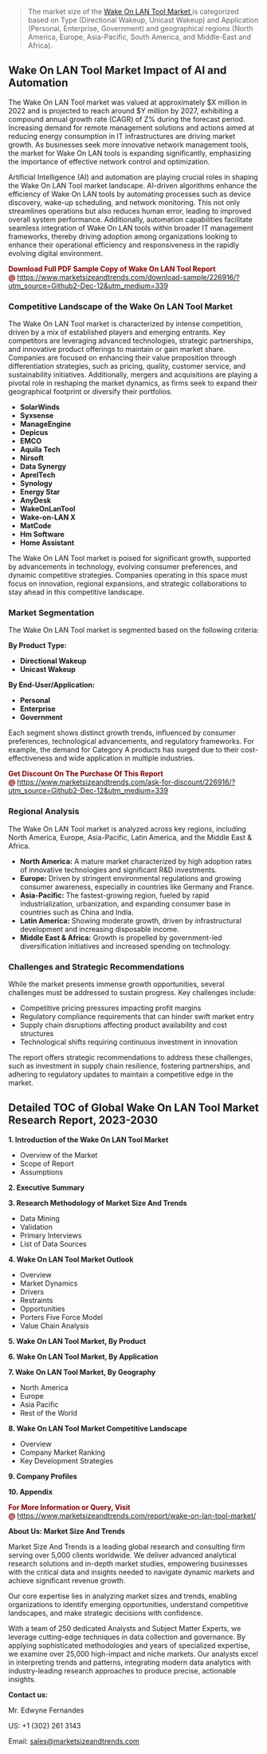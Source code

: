 <blockquote><p>The market size of the <a href="https://www.marketsizeandtrends.com/download-sample/226916/?utm_source=Github2-Dec-12&amp;utm_medium=339" target="_blank">Wake On LAN Tool Market </a>is categorized based on Type (Directional Wakeup, Unicast Wakeup) and Application (Personal, Enterprise, Government) and geographical regions (North America, Europe, Asia-Pacific, South America, and Middle-East and Africa).</p></blockquote><p><h2>Wake On LAN Tool Market Impact of AI and Automation</h2><p>The Wake On LAN Tool market was valued at approximately $X million in 2022 and is projected to reach around $Y million by 2027, exhibiting a compound annual growth rate (CAGR) of Z% during the forecast period. Increasing demand for remote management solutions and actions aimed at reducing energy consumption in IT infrastructures are driving market growth. As businesses seek more innovative network management tools, the market for Wake On LAN tools is expanding significantly, emphasizing the importance of effective network control and optimization.</p><p>Artificial Intelligence (AI) and automation are playing crucial roles in shaping the Wake On LAN Tool market landscape. AI-driven algorithms enhance the efficiency of Wake On LAN tools by automating processes such as device discovery, wake-up scheduling, and network monitoring. This not only streamlines operations but also reduces human error, leading to improved overall system performance. Additionally, automation capabilities facilitate seamless integration of Wake On LAN tools within broader IT management frameworks, thereby driving adoption among organizations looking to enhance their operational efficiency and responsiveness in the rapidly evolving digital environment.</p></p><p><strong><span style="color: #800000;">Download Full PDF Sample Copy of Wake On LAN Tool Report @</span>&nbsp;</strong><a href="https://www.marketsizeandtrends.com/download-sample/226916/?utm_source=Github2-Dec-12&amp;utm_medium=339">https://www.marketsizeandtrends.com/download-sample/226916/?utm_source=Github2-Dec-12&amp;utm_medium=339</a></p><h3>Competitive Landscape of the Wake On LAN Tool Market</h3><p>The Wake On LAN Tool market is characterized by intense competition, driven by a mix of established players and emerging entrants. Key competitors are leveraging advanced technologies, strategic partnerships, and innovative product offerings to maintain or gain market share. Companies are focused on enhancing their value proposition through differentiation strategies, such as pricing, quality, customer service, and sustainability initiatives. Additionally, mergers and acquisitions are playing a pivotal role in reshaping the market dynamics, as firms seek to expand their geographical footprint or diversify their portfolios.</p><p><strong><p><ul><li>SolarWinds </li><li> Syxsense </li><li> ManageEngine </li><li> Depicus </li><li> EMCO </li><li> Aquila Tech </li><li> Nirsoft </li><li> Data Synergy </li><li> AprelTech </li><li> Synology </li><li> Energy Star </li><li> AnyDesk </li><li> WakeOnLanTool </li><li> Wake-on-LAN X </li><li> MatCode </li><li> Hm Software </li><li> Home Assistant</p></li></ul></p></strong></p><p>The Wake On LAN Tool market is poised for significant growth, supported by advancements in technology, evolving consumer preferences, and dynamic competitive strategies. Companies operating in this space must focus on innovation, regional expansions, and strategic collaborations to stay ahead in this competitive landscape.</p><h3>Market Segmentation</h3><p>The Wake On LAN Tool market is segmented based on the following criteria:</p><p><strong>By Product Type:</strong></p><p><strong><p><ul><li>Directional Wakeup </li><li> Unicast Wakeup</p></li></ul></p></strong></p><p><strong>By End-User/Application:</strong></p><p><strong><p><ul><li>Personal </li><li> Enterprise </li><li> Government</p></li></ul></p></strong></p><p>Each segment shows distinct growth trends, influenced by consumer preferences, technological advancements, and regulatory frameworks. For example, the demand for Category A products has surged due to their cost-effectiveness and wide application in multiple industries.</p><p><strong><span style="color: #800000;">Get Discount On The Purchase Of This Report @&nbsp;</span></strong><a href="https://www.marketsizeandtrends.com/ask-for-discount/226916/?utm_source=Github2-Dec-12&amp;utm_medium=339">https://www.marketsizeandtrends.com/ask-for-discount/226916/?utm_source=Github2-Dec-12&amp;utm_medium=339</a></p><h3>Regional Analysis</h3><p>The Wake On LAN Tool market is analyzed across key regions, including North America, Europe, Asia-Pacific, Latin America, and the Middle East &amp; Africa.</p><ul><li><strong>North America:</strong> A mature market characterized by high adoption rates of innovative technologies and significant R&amp;D investments.</li><li><strong>Europe:</strong> Driven by stringent environmental regulations and growing consumer awareness, especially in countries like Germany and France.</li><li><strong>Asia-Pacific:</strong> The fastest-growing region, fueled by rapid industrialization, urbanization, and expanding consumer base in countries such as China and India.</li><li><strong>Latin America:</strong> Showing moderate growth, driven by infrastructural development and increasing disposable income.</li><li><strong>Middle East &amp; Africa:</strong> Growth is propelled by government-led diversification initiatives and increased spending on technology.</li></ul><h3>Challenges and Strategic Recommendations</h3><p>While the market presents immense growth opportunities, several challenges must be addressed to sustain progress. Key challenges include:</p><ul><li>Competitive pricing pressures impacting profit margins</li><li>Regulatory compliance requirements that can hinder swift market entry</li><li>Supply chain disruptions affecting product availability and cost structures</li><li>Technological shifts requiring continuous investment in innovation</li></ul><p>The report offers strategic recommendations to address these challenges, such as investment in supply chain resilience, fostering partnerships, and adhering to regulatory updates to maintain a competitive edge in the market.</p><h2>Detailed TOC of Global Wake On LAN Tool Market Research Report, 2023-2030</h2><p><strong>1. Introduction of the Wake On LAN Tool Market</strong></p><ul><li>Overview of the Market</li><li>Scope of Report</li><li>Assumptions&nbsp;</li></ul><p><strong>2. Executive Summary</strong></p><p><strong>3. Research Methodology of <strong>Market Size And Trends</strong></strong></p><ul><li>Data Mining</li><li>Validation</li><li>Primary Interviews</li><li>List of Data Sources&nbsp;</li></ul><p><strong>4. Wake On LAN Tool Market Outlook</strong></p><ul><li>Overview</li><li>Market Dynamics</li><li>Drivers</li><li>Restraints</li><li>Opportunities</li><li>Porters Five Force Model</li><li>Value Chain Analysis&nbsp;</li></ul><p><strong>5. Wake On LAN Tool Market, By Product</strong></p><p><strong>6. Wake On LAN Tool Market, By Application</strong></p><p><strong>7. Wake On LAN Tool Market, By Geography</strong></p><ul><li>North America</li><li>Europe</li><li>Asia Pacific</li><li>Rest of the World&nbsp;</li></ul><p><strong>8. Wake On LAN Tool Market Competitive Landscape</strong></p><ul><li>Overview</li><li>Company Market Ranking</li><li>Key Development Strategies&nbsp;</li></ul><p><strong>9. Company Profiles</strong></p><p><strong>10. Appendix</strong></p><p><strong><span style="color: #800000;">For More Information or Query, Visit @&nbsp;</span></strong><a href="https://www.marketsizeandtrends.com/report/wake-on-lan-tool-market/">https://www.marketsizeandtrends.com/report/wake-on-lan-tool-market/</a></p><p></p><p><strong>About Us:&nbsp;Market Size And Trends</strong></p><p>Market Size And Trends&nbsp;is a leading global research and consulting firm serving over 5,000 clients worldwide. We deliver advanced analytical research solutions and in-depth market studies, empowering businesses with the critical data and insights needed to navigate dynamic markets and achieve significant revenue growth.</p><p>Our core expertise lies in analyzing market sizes and trends, enabling organizations to identify emerging opportunities, understand competitive landscapes, and make strategic decisions with confidence.</p><p>With a team of 250 dedicated Analysts and Subject Matter Experts, we leverage cutting-edge techniques in data collection and governance. By applying sophisticated methodologies and years of specialized expertise, we examine over 25,000 high-impact and niche markets. Our analysts excel in interpreting trends and patterns, integrating modern data analytics with industry-leading research approaches to produce precise, actionable insights.</p><p><strong>Contact us:</strong></p><p>Mr. Edwyne Fernandes</p><p>US: +1 (302) 261 3143</p><p>Email: <a href="mailto:sales@marketsizeandtrends.com">sales@marketsizeandtrends.com</a>&nbsp;</p>
